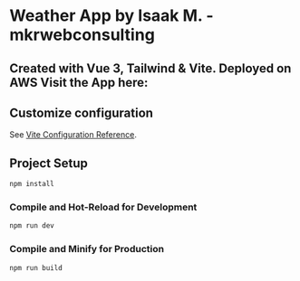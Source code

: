 # Weather App by Isaak M. - mkrwebconsulting

Created with Vue 3, Tailwind & Vite. Deployed on AWS
Visit the App here:
---

## Customize configuration

See [Vite Configuration Reference](https://vitejs.dev/config/).

## Project Setup

```sh
npm install
```

### Compile and Hot-Reload for Development

```sh
npm run dev
```

### Compile and Minify for Production

```sh
npm run build
```
